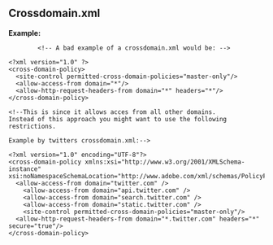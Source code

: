 
Crossdomain.xml 
-------

**Example:**



			<!-- A bad example of a crossdomain.xml would be: -->

	<?xml version="1.0" ?>
	<cross-domain-policy>
	  <site-control permitted-cross-domain-policies="master-only"/>
	  <allow-access-from domain="*"/>
	  <allow-http-request-headers-from domain="*" headers="*"/>
	</cross-domain-policy>

	<!--This is since it allows acces from all other domains.
	Instead of this approach you might want to use the following restrictions. 

	Example by twitters crossdomain.xml:-->

	<?xml version="1.0" encoding="UTF-8"?>
	<cross-domain-policy xmlns:xsi="http://www.w3.org/2001/XMLSchema-instance" xsi:noNamespaceSchemaLocation="http://www.adobe.com/xml/schemas/PolicyFile.xsd">
	  <allow-access-from domain="twitter.com" />
		<allow-access-from domain="api.twitter.com" />
		<allow-access-from domain="search.twitter.com" />
		<allow-access-from domain="static.twitter.com" />
		<site-control permitted-cross-domain-policies="master-only"/>
	  <allow-http-request-headers-from domain="*.twitter.com" headers="*" secure="true"/>
	</cross-domain-policy>


	